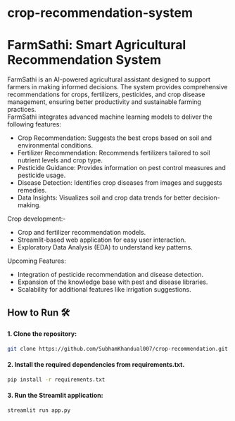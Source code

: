 # crop-recommendation-system
# FarmSathi: Smart Agricultural Recommendation System

FarmSathi is an AI-powered agricultural assistant designed to support farmers in making informed decisions. The system provides comprehensive recommendations for crops, fertilizers, pesticides, and crop disease management, ensuring better productivity and sustainable farming practices.<br>
FarmSathi integrates advanced machine learning models to deliver the following features:

- Crop Recommendation: Suggests the best crops based on soil and environmental conditions.
- Fertilizer Recommendation: Recommends fertilizers tailored to soil nutrient levels and crop type.
- Pesticide Guidance: Provides information on pest control measures and pesticide usage.
- Disease Detection: Identifies crop diseases from images and suggests remedies.
- Data Insights: Visualizes soil and crop data trends for better decision-making.

Crop development:-

- Crop and fertilizer recommendation models.
- Streamlit-based web application for easy user interaction.
- Exploratory Data Analysis (EDA) to understand key patterns.

Upcoming Features:
- Integration of pesticide recommendation and disease detection.
- Expansion of the knowledge base with pest and disease libraries.
- Scalability for additional features like irrigation suggestions.

## How to Run 🛠️
#### 1. Clone the repository:
```bash
git clone https://github.com/SubhamKhandual007/crop-recommendation.git
```
#### 2. Install the required dependencies from requirements.txt.
```bash
pip install -r requirements.txt
```
#### 3. Run the Streamlit application:
```bash
streamlit run app.py
```
